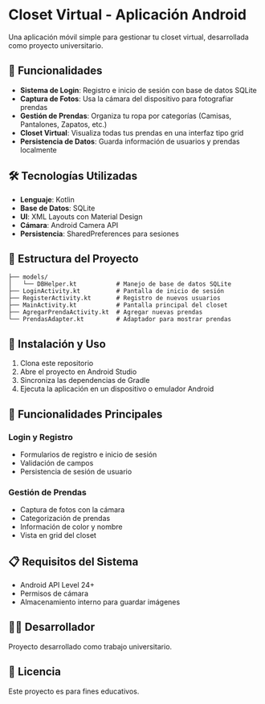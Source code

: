 # Closet Virtual - Aplicación Android

Una aplicación móvil simple para gestionar tu closet virtual, desarrollada como proyecto universitario.

## 🎯 Funcionalidades

- **Sistema de Login**: Registro e inicio de sesión con base de datos SQLite
- **Captura de Fotos**: Usa la cámara del dispositivo para fotografiar prendas
- **Gestión de Prendas**: Organiza tu ropa por categorías (Camisas, Pantalones, Zapatos, etc.)
- **Closet Virtual**: Visualiza todas tus prendas en una interfaz tipo grid
- **Persistencia de Datos**: Guarda información de usuarios y prendas localmente

## 🛠️ Tecnologías Utilizadas

- **Lenguaje**: Kotlin
- **Base de Datos**: SQLite
- **UI**: XML Layouts con Material Design
- **Cámara**: Android Camera API
- **Persistencia**: SharedPreferences para sesiones

## 📱 Estructura del Proyecto

```
├── models/
│   └── DBHelper.kt           # Manejo de base de datos SQLite
├── LoginActivity.kt          # Pantalla de inicio de sesión
├── RegisterActivity.kt       # Registro de nuevos usuarios
├── MainActivity.kt           # Pantalla principal del closet
├── AgregarPrendaActivity.kt  # Agregar nuevas prendas
└── PrendasAdapter.kt         # Adaptador para mostrar prendas
```

## 🚀 Instalación y Uso

1. Clona este repositorio
2. Abre el proyecto en Android Studio
3. Sincroniza las dependencias de Gradle
4. Ejecuta la aplicación en un dispositivo o emulador Android

## 📄 Funcionalidades Principales

### Login y Registro
- Formularios de registro e inicio de sesión
- Validación de campos
- Persistencia de sesión de usuario

### Gestión de Prendas
- Captura de fotos con la cámara
- Categorización de prendas
- Información de color y nombre
- Vista en grid del closet

## 📋 Requisitos del Sistema

- Android API Level 24+
- Permisos de cámara
- Almacenamiento interno para guardar imágenes

## 👨‍💻 Desarrollador

Proyecto desarrollado como trabajo universitario.

## 📝 Licencia

Este proyecto es para fines educativos.